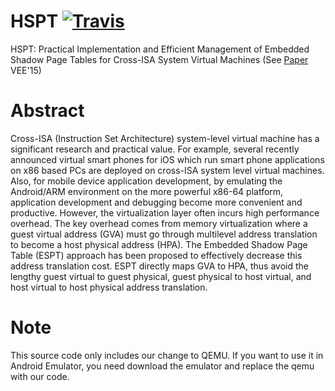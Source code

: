 # HSPT [![Travis](https://img.shields.io/travis/rust-lang/rust.svg)](build)
HSPT: Practical Implementation and Efficient Management of Embedded Shadow Page Tables for Cross-ISA System Virtual Machines (See [Paper](http://dl.acm.org/citation.cfm?id=2731188&CFID=986069799&CFTOKEN=34911294) VEE'15)

# Abstract
Cross-ISA (Instruction Set Architecture) system-level virtual machine has a significant research and practical value.
For example, several recently announced virtual smart phones for iOS which run smart phone applications on x86 based 
PCs are deployed on cross-ISA system level virtual machines. Also, for mobile device application development, by emulating
the Android/ARM environment on the more powerful x86-64 platform, application development and debugging become more convenient 
and productive. However, the virtualization layer often incurs high performance overhead. The key overhead comes from memory 
virtualization where a guest virtual address (GVA) must go through multilevel address translation to become a host physical address
(HPA). The Embedded Shadow Page Table (ESPT) approach has been proposed to effectively decrease this address translation cost.
ESPT directly maps GVA to HPA, thus avoid the lengthy guest virtual to guest physical, guest physical to host virtual, and host 
virtual to host physical address translation.

# Note
This source code only includes our change to QEMU. If you want to use it in Android Emulator, you need download the emulator and
replace the qemu with our code.
